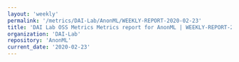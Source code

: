 ```yaml
---
layout: 'weekly'
permalink: '/metrics/DAI-Lab/AnonML/WEEKLY-REPORT-2020-02-23'
title: 'DAI Lab OSS Metrics Metrics report for AnonML | WEEKLY-REPORT-2020-02-23'
organization: 'DAI-Lab'
repository: 'AnonML'
current_date: '2020-02-23'
---
```

